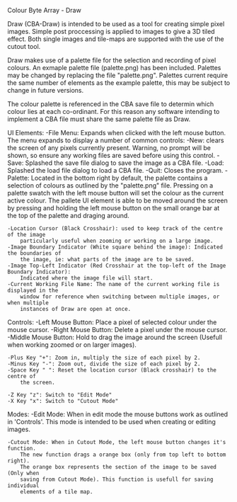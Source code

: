 Colour Byte Array - Draw

Draw (CBA-Draw) is intended to be used as a tool for creating simple pixel images.
Simple post proccessing is applied to images to give a 3D tiled effect. Both single
images and tile-maps are supported with the use of the cutout tool.

Draw makes use of a palette file for the selection and recording of pixel colours.
An exmaple palette file (palette.png) has been included. Palettes may be changed
by replacing the file "palette.png". Palettes current require the same number of elements
as the example palette, this may be subject to change in future versions.

The colour palette is referenced in the CBA save file to determin which colour lies
at each co-ordinant. For this reason any software intending to implement a CBA file
must share the same palette file as Draw.

UI Elements:
	-File Menu: Expands when clicked with the left mouse button. The menu expands
		to display a number of common controls:
			-New: clears the screen of any pixels currently present. Warning,
				no prompt will be shown, so ensure any working files are
				saved before using this control.
			-Save: Splashed the save file dialog to save the image as a CBA
				file.
			-Load: Splashed the load file dialog to load a CBA file.
			-Quit: Closes the program.
	-Palette: Located in the bottom right by default, the palette contains a selection
		of colours as outlined by the "palette.png" file. Pressing on a palette
		swatch with the left mouse button will set the colour as the current active
		colour. The pallete UI element is able to be moved around the screen by
		pressing and holding the left mouse button on the small orange bar at the top
		of the palette and draging around.

	-Location Cursor (Black Crosshair): used to keep track of the centre of the image
		particularly useful when zooming or working on a large image.
	-Image Boundary Indicator (White square behind the image): Indicated the boundaries of
		the image, ie: what parts of the image are to be saved.
	-Image Top-Left Indicator (Red Crosshair at the top-left of the Image Boundary Indicator):
		Indicated where the image file will start.
	-Current Working File Name: The name of the current working file is displayed in the
		window for reference when switching between multiple images, or when multiple
		instances of Draw are open at once.
		

Controls:
	-Left Mouse Button: Place a pixel of selected colour under the mouse cursor.
	-Right Mouse Button: Delete a pixel under the mouse cursor.
	-Middle Mouse Button: Hold to drag the image around the screen (Usefull when
		working zoomed or on larger images).

	-Plus Key "+": Zoom in, multiply the size of each pixel by 2.
	-Minus Key "-": Zoom out, divide the size of each pixel by 2.
	-Space Key " ": Reset the location cursor (Black crosshair) to the centre of
		the screen.

	-Z Key "z": Switch to "Edit Mode"
	-X Key "x": Switch to "Cutout Mode"

Modes:
	-Edit Mode: When in edit mode the mouse buttons work as outlined in 'Controls'.
		This mode is intended to be used when creating or editing images.

	-Cutout Mode: When in Cutout Mode, the left mouse button changes it's function.
		The new function drags a orange box (only from top left to bottom right).
		The orange box represents the section of the image to be saved (Only when
		saving from Cutout Mode). This function is usefull for saving individual
		elements of a tile map.
